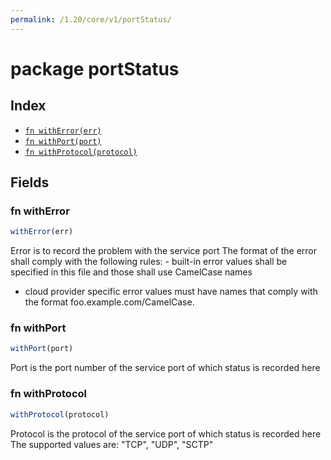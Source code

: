 ```yaml
---
permalink: /1.20/core/v1/portStatus/
---
```


# package portStatus



## Index

* [`fn withError(err)`](#fn-witherror)
* [`fn withPort(port)`](#fn-withport)
* [`fn withProtocol(protocol)`](#fn-withprotocol)

## Fields

### fn withError

```ts
withError(err)
```

Error is to record the problem with the service port The format of the error shall comply with the following rules: - built-in error values shall be specified in this file and those shall use
  CamelCase names
- cloud provider specific error values must have names that comply with the
  format foo.example.com/CamelCase.

### fn withPort

```ts
withPort(port)
```

Port is the port number of the service port of which status is recorded here

### fn withProtocol

```ts
withProtocol(protocol)
```

Protocol is the protocol of the service port of which status is recorded here The supported values are: "TCP", "UDP", "SCTP"